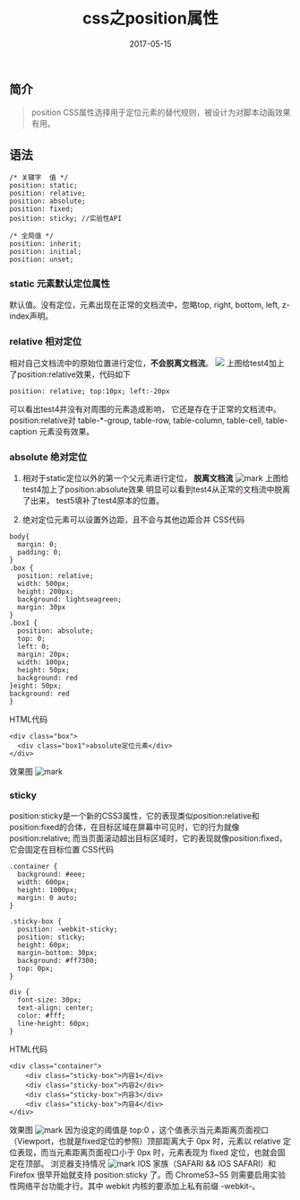 ﻿---
title: css之position属性
date: 2017-05-15
categories: 学习笔记
tags: CSS
keywords: CSS
comments: true
---
## 简介
> position CSS属性选择用于定位元素的替代规则，被设计为对脚本动画效果有用。

## 语法
```
/* 关键字  值 */
position: static;
position: relative;
position: absolute;
position: fixed;
position: sticky; //实验性API

/* 全局值 */
position: inherit;
position: initial;
position: unset;
```
### static 元素默认定位属性
默认值。没有定位，元素出现在正常的文档流中，忽略top, right, bottom, left, z-index声明。

### relative 相对定位
相对自己文档流中的原始位置进行定位，**不会脱离文档流**。
![](http://optwq0urg.bkt.clouddn.com/blog/20170512/165119169.png?imageslim)
上图给test4加上了position:relative效果，代码如下
```
position: relative; top:10px; left:-20px
```
可以看出test4并没有对周围的元素造成影响， 它还是存在于正常的文档流中。position:relative对 table-*-group, table-row, table-column, table-cell, table-caption 元素没有效果。

### absolute 绝对定位
1. 相对于static定位以外的第一个父元素进行定位， **脱离文档流**
![mark](http://optwq0urg.bkt.clouddn.com/blog/20170512/170435114.png?imageslim)
上图给test4加上了position:absolute效果
明显可以看到test4从正常的文档流中脱离了出来， test5填补了test4原本的位置。 

2. 绝对定位元素可以设置外边距，且不会与其他边距合并
CSS代码
```
body{
  margin: 0;
  padding: 0;
}
.box {
  position: relative;
  width: 500px;
  height: 200px;
  background: lightseagreen;
  margin: 30px
}
.box1 {
  position: absolute;
  top: 0;
  left: 0;
  margin: 20px;
  width: 100px;
  height: 50px;
  background: red
}eight: 50px;
background: red
}
```
HTML代码
```
<div class="box">
  <div class="box1">absolute定位元素</div>
</div>
```
效果图
![mark](http://optwq0urg.bkt.clouddn.com/blog/20170512/171943995.png?imageslim)

### sticky
position:sticky是一个新的CSS3属性，它的表现类似position:relative和position:fixed的合体，在目标区域在屏幕中可见时，它的行为就像position:relative; 而当页面滚动超出目标区域时，它的表现就像position:fixed，它会固定在目标位置
CSS代码
```
.container {
  background: #eee;
  width: 600px;
  height: 1000px;
  margin: 0 auto;
}

.sticky-box {
  position: -webkit-sticky;
  position: sticky;
  height: 60px;
  margin-bottom: 30px;
  background: #ff7300;
  top: 0px;
}

div {
  font-size: 30px;
  text-align: center;
  color: #fff;
  line-height: 60px;
}
```
HTML代码
```
<div class="container">
    <div class="sticky-box">内容1</div>
    <div class="sticky-box">内容2</div>
    <div class="sticky-box">内容3</div>
    <div class="sticky-box">内容4</div>
</div>
```
效果图
![mark](http://optwq0urg.bkt.clouddn.com/blog/20170515/100352640.png?imageslim)
因为设定的阈值是 top:0 ，这个值表示当元素距离页面视口（Viewport，也就是fixed定位的参照）顶部距离大于 0px 时，元素以 relative 定位表现，而当元素距离页面视口小于 0px 时，元素表现为 fixed 定位，也就会固定在顶部。
浏览器支持情况
![mark](http://optwq0urg.bkt.clouddn.com/blog/20170515/100532644.png?imageslim)
IOS 家族（SAFARI && IOS SAFARI）和 Firefox 很早开始就支持 position:sticky 了。而 Chrome53~55 则需要启用实验性网络平台功能才行。其中 webkit 内核的要添加上私有前缀 -webkit-。




